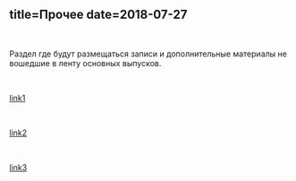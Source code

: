 title=Прочее
date=2018-07-27
----

<br/>

Раздел где будут размещаться записи и дополнительные материалы не вошедшие в ленту основных выпусков.

<br/>

[link1](http://)

<br/>

[link2](http://)

<br/>

[link3](http://)

